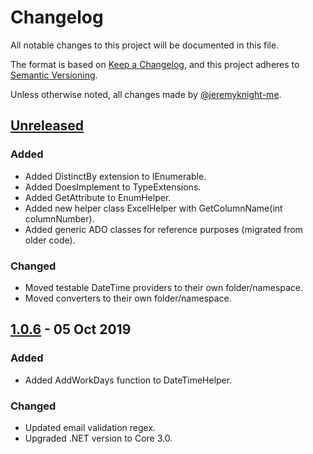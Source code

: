 # Changelog

All notable changes to this project will be documented in this file.

The format is based on [Keep a Changelog](https://keepachangelog.com/),
and this project adheres to [Semantic Versioning](https://semver.org/spec/v2.0.0.html).

Unless otherwise noted, all changes made by [@jeremyknight-me](https://github.com/jeremyknight-me).

## [Unreleased]

### Added

- Added DistinctBy extension to IEnumerable.
- Added DoesImplement<T> to TypeExtensions.
- Added GetAttribute<T> to EnumHelper.
- Added new helper class ExcelHelper with GetColumnName(int columnNumber). 
- Added generic ADO classes for reference purposes (migrated from older code). 

### Changed

- Moved testable DateTime providers to their own folder/namespace.
- Moved converters to their own folder/namespace.

## [1.0.6] - 05 Oct 2019

### Added

- Added AddWorkDays function to DateTimeHelper.

### Changed
- Updated email validation regex.
- Upgraded .NET version to Core 3.0.

[Unreleased]: https://github.com/jeremyknight-me/JK.Common/compare/1.0.6...HEAD
[1.0.6]: https://github.com/jeremyknight-me/JK.Common/compare/1.0.5...1.0.6
